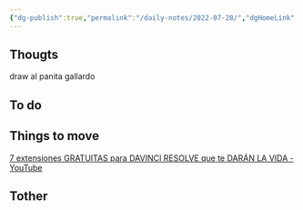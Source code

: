 ```yaml
---
{"dg-publish":true,"permalink":"/daily-notes/2022-07-28/","dgHomeLink":true,"dgPassFrontmatter":false}
---
```


## Thougts

draw al panita gallardo


## To do



## Things to move
[7 extensiones GRATUITAS para DAVINCI RESOLVE que te DARÁN LA VIDA - YouTube](https://www.youtube.com/watch?v=rTeIDj4RM4c)


## Tother



